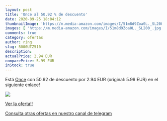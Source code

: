 ```yaml
---
layout: post
title: 'Once al 50.92 % de descuento'
date: 2020-09-25 18:04:12
thumbnailImage: 'https://m.media-amazon.com/images/I/51m8d9Zoa0L._SL200_.jpg'
images: [ 'https://m.media-amazon.com/images/I/51m8d9Zoa0L._SL200_.jpg' ]
comments: true
category: ofertas
author: ring
slug: B000UTZ510
description:
actualPrice: 2.94 EUR
comparePrice: 5.99 EUR
inStock: true
---
```


Está [Once](https://www.amazon.com/dp/B000UTZ510/?tag=redken08-20) con 50.92 de descuento por 2.94 EUR (original: 5.99 EUR) en el siguiente enlace!

[![](https://m.media-amazon.com/images/I/51m8d9Zoa0L._SL200_.jpg)](https://www.amazon.com/dp/B000UTZ510/?tag=redken08-20)

[Ver la oferta!!](https://www.amazon.com/dp/B000UTZ510/?tag=redken08-20)

[Consulta otras ofertas en nuestro canal de telegram](https://t.me/s/ofertas25)
